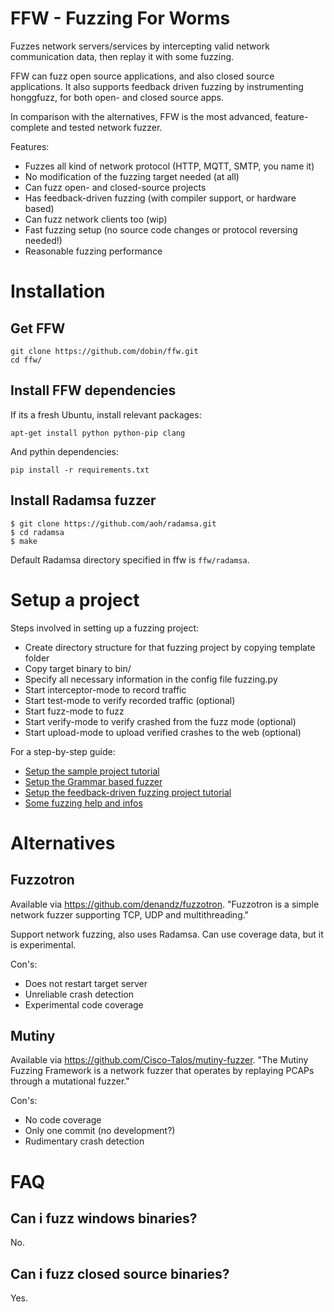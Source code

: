 # FFW - Fuzzing For Worms

Fuzzes network servers/services by intercepting valid network
communication data, then replay it with some fuzzing.

FFW can fuzz open source applications, and also closed
source applications. It also supports feedback driven fuzzing
by instrumenting honggfuzz, for both open- and closed source apps.

In comparison with the alternatives, FFW is the most advanced,
feature-complete and tested network fuzzer.

Features:
* Fuzzes all kind of network protocol (HTTP, MQTT, SMTP, you name it)
* No modification of the fuzzing target needed (at all)
* Can fuzz open- and closed-source projects
* Has feedback-driven fuzzing (with compiler support, or hardware based)
* Can fuzz network clients too (wip)
* Fast fuzzing setup (no source code changes or protocol reversing needed!)
* Reasonable fuzzing performance

# Installation

## Get FFW

```
git clone https://github.com/dobin/ffw.git
cd ffw/
```

## Install FFW dependencies

If its a fresh Ubuntu, install relevant packages:
```
apt-get install python python-pip clang
```

And pythin dependencies:
```
pip install -r requirements.txt
```

## Install Radamsa fuzzer

```
$ git clone https://github.com/aoh/radamsa.git
$ cd radamsa
$ make
```

Default Radamsa directory specified in ffw is `ffw/radamsa`.

# Setup a project

Steps involved in setting up a fuzzing project:

* Create directory structure for that fuzzing project by copying template folder
* Copy target binary to bin/
* Specify all necessary information in the config file fuzzing.py
* Start interceptor-mode to record traffic
* Start test-mode to verify recorded traffic (optional)
* Start fuzz-mode to fuzz
* Start verify-mode to verify crashed from the fuzz mode (optional)
* Start upload-mode to upload verified crashes to the web (optional)


For a step-by-step guide:
* [Setup the sample project tutorial](https://github.com/dobin/ffw/blob/master/docs/tutorial-sample-project.md)
* [Setup the Grammar based fuzzer](https://github.com/dobin/ffw/blob/master/docs/tutorial-grammar-based.md)
* [Setup the feedback-driven fuzzing project tutorial](https://github.com/dobin/ffw/blob/master/docs/tutorial-honggmode.md)
* [Some fuzzing help and infos](https://github.com/dobin/ffw/blob/master/docs/notes.md)

# Alternatives

## Fuzzotron

Available via https://github.com/denandz/fuzzotron. "Fuzzotron is a simple network fuzzer supporting TCP, UDP and multithreading."

Support network fuzzing, also uses Radamsa. Can use coverage data, but it is experimental.

Con's:
* Does not restart target server
* Unreliable crash detection
* Experimental code coverage

## Mutiny

Available via https://github.com/Cisco-Talos/mutiny-fuzzer. "The Mutiny Fuzzing Framework is a network fuzzer that operates by replaying PCAPs through a mutational fuzzer."

Con's:
* No code coverage
* Only one commit (no development?)
* Rudimentary crash detection

# FAQ

## Can i fuzz windows binaries?

No.

## Can i fuzz closed source binaries?

Yes.
